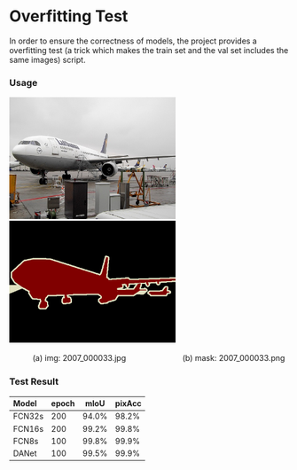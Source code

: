 # Overfitting Test

In order to ensure the correctness of models, the project provides a overfitting test (a trick which makes the train set and the val set includes the same images) script.

### Usage

<img src='./test_img.jpg' width = '300' height = '220' /> <img src = './test_mask.png' width = '300' height = '220' />

　　　(a) img: 2007_000033.jpg  　　　　　　　(b) mask: 2007_000033.png

### Test Result
| Model  | epoch | mIoU  | pixAcc |
| :----- | ----- | ----- | ------ |
| FCN32s | 200   | 94.0% | 98.2%  |
| FCN16s | 200   | 99.2% | 99.8%  |
| FCN8s  | 100   | 99.8% | 99.9%  |
| DANet  | 100   | 99.5% | 99.9%  |
